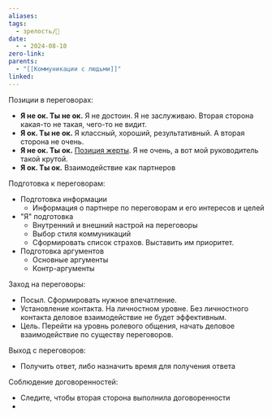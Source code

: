 ```yaml
---
aliases: 
tags:
  - зрелость/🌱
date:
  - - 2024-08-10
zero-link: 
parents:
  - "[[Коммуникации с людьми]]"
linked:
---
```

Позиции в переговорах:
- **Я не ок. Ты не ок.** Я не достоин. Я не заслуживаю. Вторая сторона какая-то не такая, чего-то не видит. 
- **Я ок. Ты не ок.** Я классный, хороший, результативный. А вторая сторона не очень.
- **Я не ок. Ты ок.**  [Позиция жерты](Позиция%20жерты.md). Я не очень, а вот мой руководитель такой крутой.
- **Я ок. Ты ок.** Взаимодействие как партнеров

Подготовка к переговорам:
- Подготовка информации
	- Информация о партнере по переговорам и его интересов и целей
- "Я" подготовка
	- Внутренний и внешний настрой на переговоры
	- Выбор стиля коммуникаций
	- Сформировать список страхов. Выставить им приоритет.
- Подготовка аргументов
	- Основные аргументы
	- Контр-аргументы

Заход на переговоры:
- Посыл. Сформировать нужное впечатление.
- Установление контакта. На личностном уровне. Без личностного контакта деловое взаимодействие не будет эффективным.
- Цель. Перейти на уровнь ролевого общения, начать деловое взаимодействие по существу переговоров.

Выход с переговоров:
- Получить ответ, либо назначить время для получения ответа

Соблюдение договоренностей:
- Следите, чтобы вторая сторона выполнила договоренности
- 